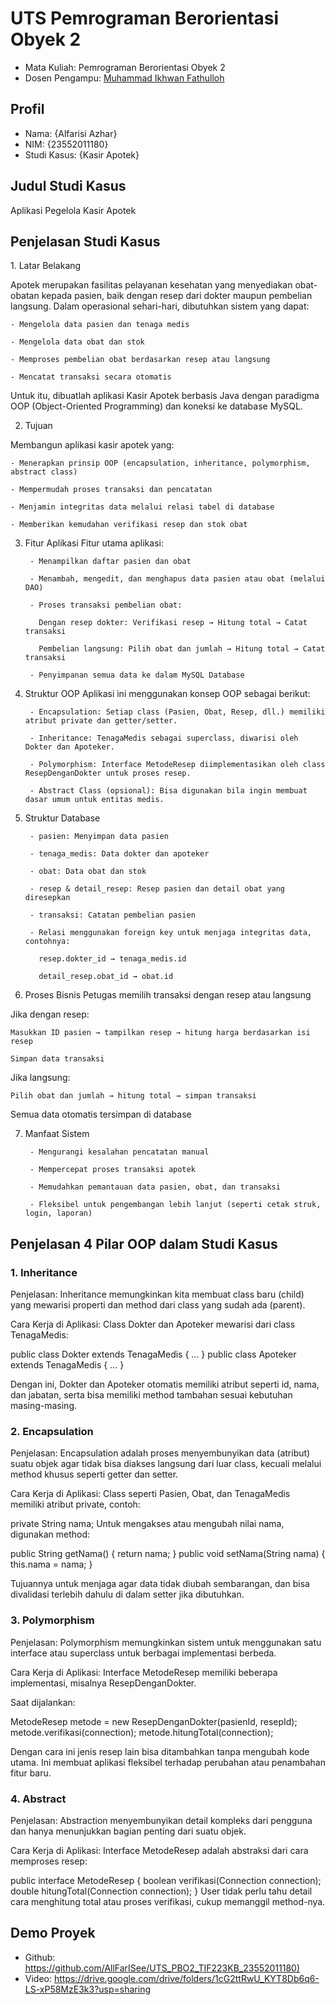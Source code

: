 # UTS Pemrograman Berorientasi Obyek 2
<ul>
  <li>Mata Kuliah: Pemrograman Berorientasi Obyek 2</li>
  <li>Dosen Pengampu: <a href="https://github.com/Muhammad-Ikhwan-Fathulloh">Muhammad Ikhwan Fathulloh</a></li>
</ul>

## Profil
<ul>
  <li>Nama: {Alfarisi Azhar}</li>
  <li>NIM: {23552011180}</li>
  <li>Studi Kasus: {Kasir Apotek}</li>
</ul>

## Judul Studi Kasus
<p>Aplikasi Pegelola Kasir Apotek</p>

## Penjelasan Studi Kasus
<p>1. Latar Belakang
  
Apotek merupakan fasilitas pelayanan kesehatan yang menyediakan obat-obatan kepada pasien, baik dengan resep dari dokter maupun pembelian langsung. Dalam operasional sehari-hari, dibutuhkan sistem yang dapat:

    - Mengelola data pasien dan tenaga medis
    
    - Mengelola data obat dan stok
    
    - Memproses pembelian obat berdasarkan resep atau langsung
    
    - Mencatat transaksi secara otomatis

Untuk itu, dibuatlah aplikasi Kasir Apotek berbasis Java dengan paradigma OOP (Object-Oriented Programming) dan koneksi ke database MySQL.

2. Tujuan
   
Membangun aplikasi kasir apotek yang:

    - Menerapkan prinsip OOP (encapsulation, inheritance, polymorphism, abstract class)
    
    - Mempermudah proses transaksi dan pencatatan
    
    - Menjamin integritas data melalui relasi tabel di database
    
    - Memberikan kemudahan verifikasi resep dan stok obat

3. Fitur Aplikasi
Fitur utama aplikasi:

        - Menampilkan daftar pasien dan obat
    
        - Menambah, mengedit, dan menghapus data pasien atau obat (melalui DAO)

        - Proses transaksi pembelian obat:

          Dengan resep dokter: Verifikasi resep → Hitung total → Catat transaksi
          
          Pembelian langsung: Pilih obat dan jumlah → Hitung total → Catat transaksi

        - Penyimpanan semua data ke dalam MySQL Database

4. Struktur OOP
Aplikasi ini menggunakan konsep OOP sebagai berikut:

        - Encapsulation: Setiap class (Pasien, Obat, Resep, dll.) memiliki atribut private dan getter/setter.
        
        - Inheritance: TenagaMedis sebagai superclass, diwarisi oleh Dokter dan Apoteker.
        
        - Polymorphism: Interface MetodeResep diimplementasikan oleh class ResepDenganDokter untuk proses resep.
        
        - Abstract Class (opsional): Bisa digunakan bila ingin membuat dasar umum untuk entitas medis.

5. Struktur Database
   
        - pasien: Menyimpan data pasien
        
        - tenaga_medis: Data dokter dan apoteker
        
        - obat: Data obat dan stok
        
        - resep & detail_resep: Resep pasien dan detail obat yang diresepkan
        
        - transaksi: Catatan pembelian pasien
        
        - Relasi menggunakan foreign key untuk menjaga integritas data, contohnya:

          resep.dokter_id → tenaga_medis.id
          
          detail_resep.obat_id → obat.id

6. Proses Bisnis
Petugas memilih transaksi dengan resep atau langsung

Jika dengan resep:

    Masukkan ID pasien → tampilkan resep → hitung harga berdasarkan isi resep
    
    Simpan data transaksi

Jika langsung:

    Pilih obat dan jumlah → hitung total → simpan transaksi
    
Semua data otomatis tersimpan di database

7. Manfaat Sistem
   
        - Mengurangi kesalahan pencatatan manual
        
        - Mempercepat proses transaksi apotek
        
        - Memudahkan pemantauan data pasien, obat, dan transaksi
        
        - Fleksibel untuk pengembangan lebih lanjut (seperti cetak struk, login, laporan)

## Penjelasan 4 Pilar OOP dalam Studi Kasus

### 1. Inheritance
<p>Penjelasan:
Inheritance memungkinkan kita membuat class baru (child) yang mewarisi properti dan method dari class yang sudah ada (parent).

Cara Kerja di Aplikasi:
Class Dokter dan Apoteker mewarisi dari class TenagaMedis:

public class Dokter extends TenagaMedis { ... }
public class Apoteker extends TenagaMedis { ... }

Dengan ini, Dokter dan Apoteker otomatis memiliki atribut seperti id, nama, dan jabatan, serta bisa memiliki method tambahan sesuai kebutuhan masing-masing.</p>

### 2. Encapsulation
<p>Penjelasan:
Encapsulation adalah proses menyembunyikan data (atribut) suatu objek agar tidak bisa diakses langsung dari luar class, kecuali melalui method khusus seperti getter dan setter.

Cara Kerja di Aplikasi:
Class seperti Pasien, Obat, dan TenagaMedis memiliki atribut private, contoh:

private String nama;
Untuk mengakses atau mengubah nilai nama, digunakan method:

public String getNama() { return nama; }
public void setNama(String nama) { this.nama = nama; }

Tujuannya untuk menjaga agar data tidak diubah sembarangan, dan bisa divalidasi terlebih dahulu di dalam setter jika dibutuhkan.</p>

### 3. Polymorphism
<p>Penjelasan:
Polymorphism memungkinkan sistem untuk menggunakan satu interface atau superclass untuk berbagai implementasi berbeda.

Cara Kerja di Aplikasi:
Interface MetodeResep memiliki beberapa implementasi, misalnya ResepDenganDokter.

Saat dijalankan:

MetodeResep metode = new ResepDenganDokter(pasienId, resepId);
metode.verifikasi(connection);
metode.hitungTotal(connection);

Dengan cara ini jenis resep lain bisa ditambahkan tanpa mengubah kode utama. Ini membuat aplikasi fleksibel terhadap perubahan atau penambahan fitur baru.</p>

### 4. Abstract
<p>Penjelasan:
Abstraction menyembunyikan detail kompleks dari pengguna dan hanya menunjukkan bagian penting dari suatu objek.

Cara Kerja di Aplikasi:
Interface MetodeResep adalah abstraksi dari cara memproses resep:

public interface MetodeResep {
    boolean verifikasi(Connection connection);
    double hitungTotal(Connection connection);
}
User tidak perlu tahu detail cara menghitung total atau proses verifikasi, cukup memanggil method-nya.</p>

## Demo Proyek
<ul>
  <li>Github: <a href="">https://github.com/AllFarISee/UTS_PBO2_TIF223KB_23552011180)</a></li>
  <li>Video: <a href="">https://drive.google.com/drive/folders/1cG2ttRwU_KYT8Db6q6-LS-xP58MzE3k3?usp=sharing</a></li>
</ul>
